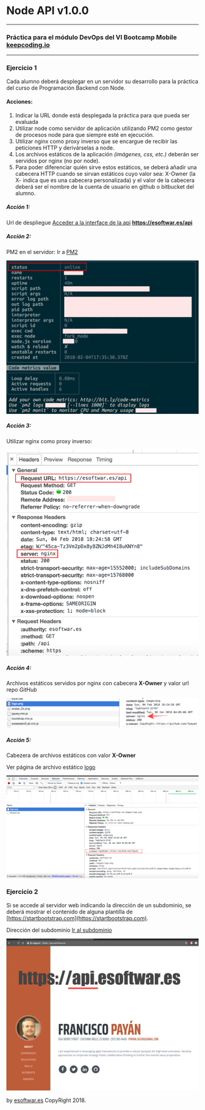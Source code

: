 # Node API v1.0.0

---

### Práctica para el módulo **DevOps** del VI Bootcamp Mobile [keepcoding.io](https://keepcoding.io/es/)

___

### Ejercicio 1

Cada alumno deberá desplegar en un servidor su desarrollo para la práctica del curso de Programación Backend con Node.

#### Acciones:
1. Indicar la URL donde está desplegada la práctica para que pueda ser evaluada
2. Utilizar node como servidor de aplicación utilizando PM2 como gestor de procesos node para que siempre esté en ejecución.
3. Utilizar nginx como proxy inverso que se encargue de recibir las peticiones HTTP y derivárselas a node.
4. Los archivos estáticos de la aplicación *(imágenes, css, etc.)* deberán ser servidos por nginx (no por node).
5. Para poder diferenciar quién sirve estos estáticos, se deberá añadir una cabecera HTTP cuando se sirvan estáticos cuyo valor sea: X-Owner (la X- indica que es una cabecera personalizada) y el valor de la cabecera deberá ser el nombre de la cuenta de usuario en github o bitbucket del alumno.

##### Acción 1:

Url de despliegue [Acceder a la interface de la api](https://esoftwar.es/api) **https://esoftwar.es/api**

##### Acción 2:

PM2 en el servidor:  Ir a [PM2](http://pm2.keymetrics.io/)

!['PM" en el servidor'](./public/images/pm2.png)

##### Acción 3:

Utilizar nginx como proxy inverso:

![Proxy inverso con nginx](./public/images/nginx.png)

##### Acción 4:

Archivos estáticos servidos por nginx con cabecera **X-Owner** y valor url repo *GitHub*

![Nginx sirviendo imagenes](./public/images/verImagen.png)

##### Acción 5:

Cabezera de archivos estáticos con valor **X-Owner**

Ver página de archivo estático [logo](https://esoftwar.es/images/logo.png)

![Cabecera X-Owner](./public/images/cabecera.png)

### Ejercicio 2

Si se accede al servidor web indicando la dirección de un subdominio, se deberá mostrar el contenido de alguna plantilla de [https://startbootstrap.com](https://startbootstrap.com).

Dirección del subdominio [Ir al subdominio](https://api.esoftwar.es/)

![Subdominio](./public/images/subdominio.png)




by [esoftwar.es](https://esoftwar.es) CopyRight 2018.

